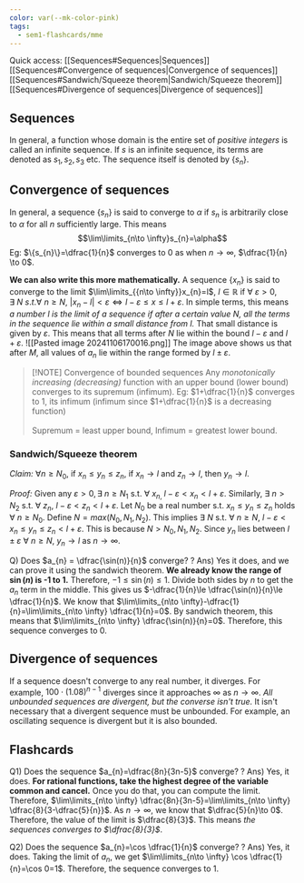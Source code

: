 ```yaml
---
color: var(--mk-color-pink)
tags:
  - sem1-flashcards/mme
---
```

Quick access:
[[Sequences#Sequences|Sequences]]
[[Sequences#Convergence of sequences|Convergence of sequences]]
	[[Sequences#Sandwich/Squeeze theorem|Sandwich/Squeeze theorem]]
[[Sequences#Divergence of sequences|Divergence of sequences]]

## Sequences
In general, a function whose domain is the entire set of *positive integers* is called an infinite sequence. If $s$ is an infinite sequence, its terms are denoted as $s_{1}, s_{2},s_{3}$ etc. The sequence itself is denoted by $\{s_{n}\}$.

## Convergence of sequences
In general, a sequence $\{s_{n}\}$ is said to converge to $\alpha$ if $s_{n}$ is arbitrarily close to $\alpha$ for all $n$ sufficiently large. This means $$\lim\limits_{n\to \infty}s_{n}=\alpha$$
Eg: $\{s_{n}\}=\dfrac{1}{n}$ converges to $0$ as when $n\to \infty$, $\dfrac{1}{n} \to 0$.

**We can also write this more mathematically.** A sequence $\{x_{n}\}$ is said to converge to the limit $\lim\limits_{{n\to \infty}}x_{n}=l$, $l\in \mathbb{R}$ if $\forall \:\varepsilon>0$, $\exists \:N\:s.t.\forall\:n\ge N$, $|x_{n}-l|<\varepsilon\iff l-\varepsilon\le x\le l+\varepsilon$. In simple terms, this means *a number l is the limit of a sequence if after a certain value N, all the terms in the sequence lie within a small distance from l.* That small distance is given by $\varepsilon$. This means that all terms after $N$ lie within the bound $l-\varepsilon$ and $l+\varepsilon$.
![[Pasted image 20241106170016.png]]
The image above shows us that after $M$, all values of $a_{n}$ lie within the range formed by $l\pm \varepsilon$.

> [!NOTE] Convergence of bounded sequences
> Any *monotonically increasing (decreasing)* function with an upper bound (lower bound) converges to its supremum (infimum). Eg: $1+\dfrac{1}{n}$ converges to $1$, its infimum (infimum since $1+\dfrac{1}{n}$ is a decreasing function)<br><br> Supremum = least upper bound, Infimum = greatest lower bound.

### Sandwich/Squeeze theorem
*Claim:* $\forall n\ge N_{0}$, if $x_{n}\le y_{n}\le z_{n}$, if $x_{n}\to l$ and $z_{n}\to l$, then $y_{n}\to l$.

*Proof:* Given any $\varepsilon>0, \exists \:n\ge N_{1}$ s.t. $\forall\:x_{n,\:}l-\varepsilon<x_{n}<l+\varepsilon$. Similarly, $\exists \:n>N_{2}$ s.t. $\forall\:z_{n},\:l-\varepsilon<z_{n}<l+\varepsilon$.
Let $N_{0}$ be a real number s.t. $x_{n}\le y_{n}\le z_{n}$ holds $\forall\:n\ge N_{0}$.
Define $N=max(N_{0},N_{1},N_{2})$. This implies $\exists \:N$ s.t. $\forall\:n\ge N$, $l-\varepsilon<x_{n}\le y_{n}\le z_{n}<l+\varepsilon$. This is because $N>N_{0},N_{1},N_{2}$. Since $y_{n}$ lies between $l\pm \varepsilon$ $\forall\:n\ge N$, $y_{n}\to l$ as $n\to \infty$.

Q) Does $a_{n} = \dfrac{\sin(n)}{n}$ converge?
?
Ans) Yes it does, and we can prove it using the sandwich theorem. **We already know the range of $\sin(n)$ is -1 to 1.** Therefore, $-1\le \sin(n)\le 1$. Divide both sides by $n$ to get the $a_{n}$ term in the middle. This gives us $-\dfrac{1}{n}\le \dfrac{\sin(n)}{n}\le \dfrac{1}{n}$. We know that $\lim\limits_{n\to \infty}-\dfrac{1}{n}=\lim\limits_{n\to \infty} \dfrac{1}{n}=0$. By sandwich theorem, this means that $\lim\limits_{n\to \infty} \dfrac{\sin(n)}{n}=0$. Therefore, this sequence converges to $0$.

## Divergence of sequences
If a sequence doesn't converge to any real number, it diverges. For example, $100\cdot(1.08)^{n-1}$ diverges since it approaches $\infty$ as $n\to \infty$. *All unbounded sequences are divergent, but the converse isn't true.* It isn't necessary that a divergent sequence must be unbounded. For example, an oscillating sequence is divergent but it is also bounded.






## Flashcards
Q1) Does the sequence $a_{n}=\dfrac{8n}{3n-5}$ converge?
?
Ans) Yes, it does. **For rational functions, take the highest degree of the variable common and cancel.** Once you do that, you can compute the limit. Therefore, $\lim\limits_{n\to \infty} \dfrac{8n}{3n-5}=\lim\limits_{n\to \infty} \dfrac{8}{3-\dfrac{5}{n}}$. As $n\to \infty$, we know that $\dfrac{5}{n}\to 0$. Therefore, the value of the limit is $\dfrac{8}{3}$. This means *the sequences converges to $\dfrac{8}{3}$*.

Q2) Does the sequence $a_{n}=\cos \dfrac{1}{n}$ converge?
?
Ans) Yes, it does. Taking the limit of $a_{n}$, we get $\lim\limits_{n\to \infty} \cos \dfrac{1}{n}=\cos 0=1$. Therefore, the sequence converges to $1$.